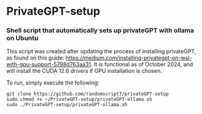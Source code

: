 # PrivateGPT-setup
### Shell script that automatically sets up privateGPT with ollama on Ubuntu

This script was created after updating the process of installing privateGPT, as found on this guide: https://medium.com/installing-privategpt-on-wsl-with-gpu-support-5798d763aa31.
It is functional as of October 2024, and will install the CUDA 12.6 drivers if GPU installation is chosen.

To run, simply execute the following:
```
git clone https://github.com/randomscript7/privateGPT-setup
sudo chmod +x ~/PrivateGPT-setup/privateGPT-ollama.sh
sudo ./PrivateGPT-setup/privateGPT-ollama.sh
```
